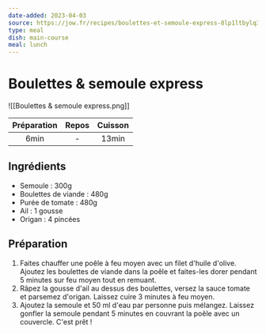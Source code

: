 ```yaml
---
date-added: 2023-04-03
source: https://jow.fr/recipes/boulettes-et-semoule-express-8lp1ltbylq3qi7921cd8
type: meal
dish: main-course
meal: lunch
---
```


# Boulettes & semoule express

![[Boulettes & semoule express.png]]

| Préparation | Repos | Cuisson |
|:-----------:|:-----:|:-------:|
|    6min     |   -   |  13min  |

## Ingrédients

- Semoule : 300g
- Boulettes de viande : 480g
- Purée de tomate : 480g
- Ail : 1 gousse
- Origan : 4 pincées

## Préparation

1. Faites chauffer une poêle à feu moyen avec un filet d'huile d'olive. Ajoutez les boulettes de viande dans la poêle et faites-les dorer pendant 5 minutes sur feu moyen tout en remuant.
2. Râpez la gousse d'ail au dessus des boulettes, versez la sauce tomate et parsemez d'origan. Laissez cuire 3 minutes à feu moyen.
3. Ajoutez la semoule et 50 ml d'eau par personne puis mélangez. Laissez gonfler la semoule pendant 5 minutes en couvrant la poêle avec un couvercle. C'est prêt !
